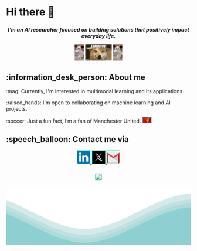 <!-- ###
<div align="center">
  <img src="./media/intro2_crop.gif" style="border:1px solid #19dfb7ff" />
</div> -->

###
# <h1> Hi there  :wave: </h1>
###


<p align="center"> 
<b> <i> I’m an AI researcher focused on building solutions that positively impact everyday life. </i> </b> 
</p> 

<p align = "center"> 
<img src="./media/cat.gif"  height="45">
<img src="./media/dog.gif" height="45">
<img src="./media/cat.gif"  height="45">
</p>

###
<h2 align="left">
  :information_desk_person: About me
</h2>

<p align="left"> :mag: Currently, I'm interested in multimodal learning and its applications. </p>
<p align="left"> :raised_hands: I'm open to collaborating on machine learning and AI projects. </p>  
<p align="left">  :soccer: Just a fun fact, I’m a fan of Manchester United. <img src="./media/mu_flag.gif" height="14px" style="border:1px solid #19dfb7ff" /> </p>


###
<h2 align="left">
  :speech_balloon: Contact me via
</h2>

<div align="center">
  <a href="https://www.linkedin.com/in/ndapham/"> <img src="./media/linkedin_logo.png" width="35px" height="35" alt="linkedin logo"  style="border:1px solid #19dfb7ff"/>  
  <a href="https://x.com/ndapham00"> <img src="./media/x_logo.jpg" width="35px" height="35" alt="x logo" style="border:1px solid #19dfb7ff" /> 
  <a href="pducanh2000@gmail.com"> <img src="./media/gmail_logo.png" width="35px" height="35" alt="gmail logo" style="border:1px solid #19dfb7ff" /> 
</div>

###

<div align="center">
  <img src="https://visitor-badge.laobi.icu/badge?page_id=ndapham.ndapham&" style="border:1px solid #19dfb7ff" />
</div>

###


<img src="./media/waves.svg" width="100%" height="150">